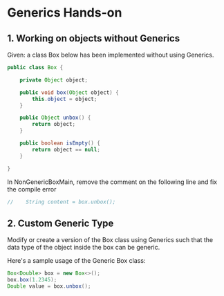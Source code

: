 # Generics Hands-on

## 1. Working on objects without Generics

Given: a class Box below has been implemented without using Generics.

```java
public class Box {

    private Object object;

    public void box(Object object) {
        this.object = object;
    }

    public Object unbox() {
        return object;
    }

    public boolean isEmpty() {
        return object == null;
    }

}
```

In NonGenericBoxMain, remove the comment on the following line
and fix the compile error

```java
//    String content = box.unbox();
```

## 2. Custom Generic Type

Modify or create a version of the Box class using Generics
such that the data type of the object inside the box can be generic.

Here's a sample usage of the Generic Box class:

```java
Box<Double> box = new Box<>();
box.box(1.2345);
Double value = box.unbox();
```
